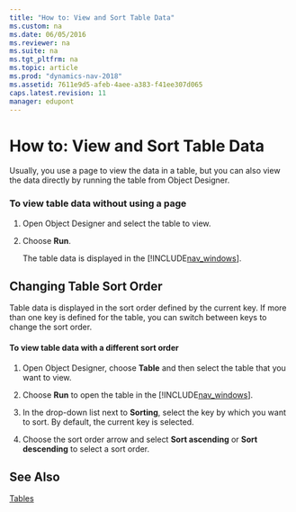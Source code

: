 ```yaml
---
title: "How to: View and Sort Table Data"
ms.custom: na
ms.date: 06/05/2016
ms.reviewer: na
ms.suite: na
ms.tgt_pltfrm: na
ms.topic: article
ms.prod: "dynamics-nav-2018"
ms.assetid: 7611e9d5-afeb-4aee-a383-f41ee307d065
caps.latest.revision: 11
manager: edupont
---
```

# How to: View and Sort Table Data
Usually, you use a page to view the data in a table, but you can also view the data directly by running the table from Object Designer.  

### To view table data without using a page  

1.  Open Object Designer and select the table to view.  

2.  Choose **Run**.  

     The table data is displayed in the [!INCLUDE[nav_windows](includes/nav_windows_md.md)].  

## Changing Table Sort Order  
 Table data is displayed in the sort order defined by the current key. If more than one key is defined for the table, you can switch between keys to change the sort order.  

#### To view table data with a different sort order  

1.  Open Object Designer, choose **Table** and then select the table that you want to view.  

2.  Choose **Run** to open the table in the [!INCLUDE[nav_windows](includes/nav_windows_md.md)].  

3.  In the drop-down list next to **Sorting**, select the key by which you want to sort. By default, the current key is selected.  

4.  Choose the sort order arrow and select **Sort ascending** or **Sort descending** to select a sort order.  

## See Also  
 [Tables](Tables.md)

